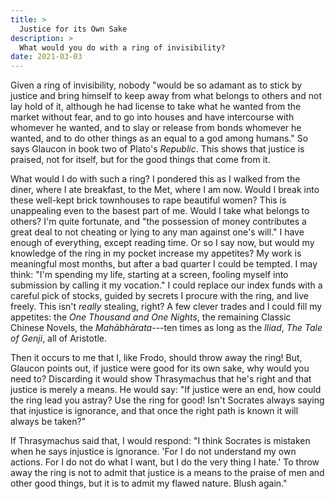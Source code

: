 ```yaml
---
title: >
  Justice for its Own Sake
description: >
  What would you do with a ring of invisibility?
date: 2021-03-03
---
```


Given a ring of invisibility, nobody "would be so adamant as to stick by justice and bring himself to keep away from what belongs to others and not lay hold of it, although he had license to take what he wanted from the market without fear, and to go into houses and have intercourse with whomever he wanted, and to slay or release from bonds whomever he wanted, and to do other things as an equal to a god among humans." So says Glaucon in book two of Plato's _Republic_. This shows that justice is praised, not for itself, but for the good things that come from it.

What would I do with such a ring? I pondered this as I walked from the diner, where I ate breakfast, to the Met, where I am now. Would I break into these well-kept brick townhouses to rape beautiful women? This is unappealing even to the basest part of me. Would I take what belongs to others? I'm quite fortunate, and "the possession of money contributes a great deal to not cheating or lying to any man against one's will." I have enough of everything, except reading time. Or so I say now, but would my knowledge of the ring in my pocket increase my appetites? My work is meaningful most months, but after a bad quarter I could be tempted. I may think: "I'm spending my life, starting at a screen, fooling myself into submission by calling it my vocation." I could replace our index funds with a careful pick of stocks, guided by secrets I procure with the ring, and live freely. This isn't _really_ stealing, right? A few clever trades and I could fill my appetites: the _One Thousand and One Nights_, the remaining Classic Chinese Novels, the _Mahābhārata_---ten times as long as the _Iliad_, _The Tale of Genji_, all of Aristotle.

Then it occurs to me that I, like Frodo, should throw away the ring! But, Glaucon points out, if justice were good for its own sake, why would you need to? Discarding it would show Thrasymachus that he's right and that justice is merely a means. He would say: "If justice were an end, how could the ring lead you astray? Use the ring for good! Isn't Socrates always saying that injustice is ignorance, and that once the right path is known it will always be taken?"

If Thrasymachus said that, I would respond: "I think Socrates is mistaken when he says injustice is ignorance. 'For I do not understand my own actions. For I do not do what I want, but I do the very thing I hate.' To throw away the ring is not to admit that justice is a means to the praise of men and other good things, but it is to admit my flawed nature. Blush again."
